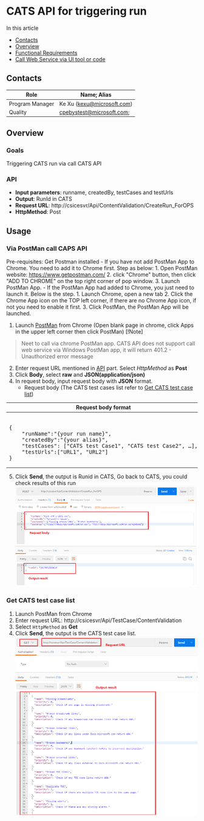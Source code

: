 # CATS API for triggering run
In this article
* [Contacts](#contacts)
* [Overview](#overview)
* [Functional Requirements](#requirement)
* [Call Web Service via UI tool or code](#usage)

## <a id='contacts'></a> Contacts
|Role |Name; Alias|
|-----|-----|
|Program Manager|Ke Xu (kexu@microsoft.com)|
|Quality|cpebystest@microsoft.com;|

## <a id='overview'></a> Overview
### Goals
Triggering CATS run via call CATS API

### <a id='api'></a> API
* **Input parameters**: runname, createdBy, testCases and testUrls
* **Output**: RunId in CATS
* **Request URL**: http://csicesvr/Api/ContentValidation/CreateRun_ForOPS
* **HttpMethod**: Post

## <a id='usage'></a> Usage
### Via PostMan call CAPS API
Pre-requisites:
	Get Postman installed
	- If you have not add PostMan App to Chrome. You need to add it to Chrome first.  Step as below:
		1. Open PostMan website: https://www.getpostman.com/
		2. click "Chrome" button, then click "ADD TO CHROME" on the top right corner of pop window.
		3. Launch PostMan App. 
	- If the PostMan App had added to Chrome, you just need to launch it. Below is the step.
		1. Launch Chrome, open a new tab
		2. Click the Chrome App icon on the TOP left corner, if there are no Chrome App icon, if not you need to enable it first. 
		3. Click PostMan, the PostMan App will be launched.


1. Launch [PostMan](https://www.getpostman.com/) from Chrome (Open blank page in chrome, click Apps in the upper left corner then click PostMan)
[!Note] 
>  Neet to call via chrome PostMan app. CATS API does not support call web service via Windows PostMan app, it will return 401.2 - Unauthorized error message
 
2. Enter request URL mentioned in [API](#api) part. Select *HttpMethod* as **Post**
3. Click **Body**, select **raw** and **JSON(application/json)**
4. In request body, input request body with **JSON** format. 
    * Request body (The CATS test cases list refer to [Get CATS test case list](#get-cats-test-cases-list))
     
<table>
<thead>
<th>Request body format</th>
<th>example</th>
</thead>
<tbody>
<tr>
<td>
<pre> 
{
    "runName":"{your run name}",
    "createdBy":"{your alias}",
    "testCases": ["CATS test Case1", "CATS test Case2", …],
    "testUrls":["URL1", "URL2"]
}
</pre>
</td>
<td>
<pre>
{
    "runName":"testOps",
    "createdBy":"FAREAST\\v-yulwa",
    "testCases": ["Missing breadcrumbs"],
    "testUrls":["https://docs.microsoft.com/en-us/", "https://docs.microsoft.com/en-us/windows/"]
}
</pre>
</td>
</tr>    
</tbody>
</table>

5. Click **Send**, the output is Runid in CATS, Go back to CATS, you could check results of this run
    ![Trigger a CATS Run](../Images/Trigger_a_CATS_Run.png)

### <a id='get-cats-test-cases-list'></a> Get CATS test case list
1. Launch PostMan from Chrome
2. Enter request URL: http://csicesvr/Api/TestCase/ContentValidation 
3. Select `HttpMethod` as **Get**
4. Click **Send**, the output is the CATS test case list.
    ![Get CATS Test Case List](../Images/Get_CATS_Test_Case_List.png)
